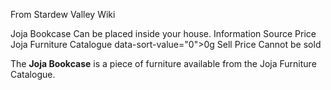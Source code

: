From Stardew Valley Wiki

Joja Bookcase Can be placed inside your house. Information Source Price Joja Furniture Catalogue data-sort-value="0"&gt;0g Sell Price Cannot be sold

The **Joja Bookcase** is a piece of furniture available from the Joja Furniture Catalogue.